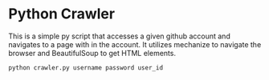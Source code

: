 # Python Crawler

This is a simple py script that accesses a given github account and navigates to a page with in the account.
It utilizes mechanize to navigate the browser and BeautifulSoup to get HTML elements.

```
python crawler.py username password user_id
``` 